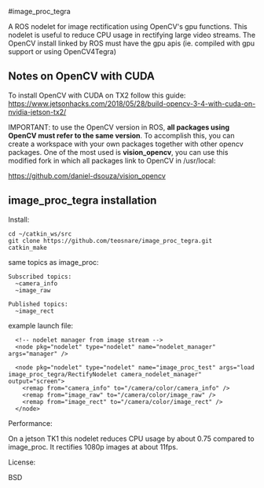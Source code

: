#image_proc_tegra

A ROS nodelet for image rectification using OpenCV's gpu functions. This nodelet is useful to reduce CPU usage in rectifying large video streams.
The OpenCV install linked by ROS must have the gpu apis (ie. compiled with gpu support or using OpenCV4Tegra)

## Notes on OpenCV with CUDA
To install OpenCV with CUDA on TX2 follow this guide:
https://www.jetsonhacks.com/2018/05/28/build-opencv-3-4-with-cuda-on-nvidia-jetson-tx2/

IMPORTANT: to use the OpenCV version in ROS, **all packages using OpenCV must refer to the same version**.
To accomplish this, you can create a workspace with your own packages together with other opencv packages. One of the most used is **vision_opencv**, you can use this modified fork in which all packages link to OpenCV in /usr/local:

https://github.com/daniel-dsouza/vision_opencv


## image_proc_tegra installation


Install:

```
cd ~/catkin_ws/src
git clone https://github.com/teosnare/image_proc_tegra.git
catkin_make
```

same topics as image_proc:

```
Subscribed topics:
  ~camera_info
  ~image_raw

Published topics:
  ~image_rect
```


example launch file:

```
  <!-- nodelet manager from image stream -->
  <node pkg="nodelet" type="nodelet" name="nodelet_manager"  args="manager" />
  
  <node pkg="nodelet" type="nodelet" name="image_proc_test" args="load image_proc_tegra/RectifyNodelet camera_nodelet_manager" output="screen">
    <remap from="camera_info" to="/camera/color/camera_info" />
    <remap from="image_raw" to="/camera/color/image_raw" />
    <remap from="image_rect" to="/camera/color/image_rect" />
  </node>
```


Performance:

On a jetson TK1 this nodelet reduces CPU usage by about 0.75 compared to image_proc. It rectifies 1080p images at about 11fps.

License:

BSD